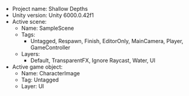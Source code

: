 <!-- UNITY CODE ASSIST INSTRUCTIONS START -->
- Project name: Shallow Depths
- Unity version: Unity 6000.0.42f1
- Active scene:
  - Name: SampleScene
  - Tags:
    - Untagged, Respawn, Finish, EditorOnly, MainCamera, Player, GameController
  - Layers:
    - Default, TransparentFX, Ignore Raycast, Water, UI
- Active game object:
  - Name: CharacterImage
  - Tag: Untagged
  - Layer: UI
<!-- UNITY CODE ASSIST INSTRUCTIONS END -->